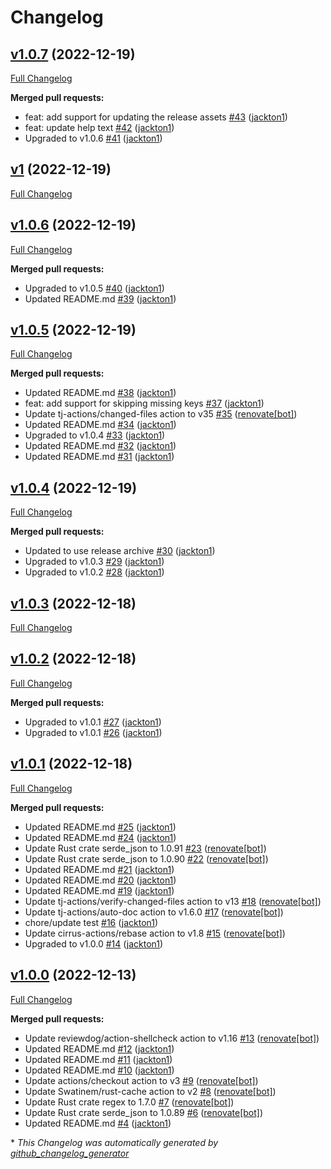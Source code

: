 # Changelog

## [v1.0.7](https://github.com/tj-actions/json2file/tree/v1.0.7) (2022-12-19)

[Full Changelog](https://github.com/tj-actions/json2file/compare/v1...v1.0.7)

**Merged pull requests:**

- feat: add support for updating the release assets [\#43](https://github.com/tj-actions/json2file/pull/43) ([jackton1](https://github.com/jackton1))
- feat: update help text [\#42](https://github.com/tj-actions/json2file/pull/42) ([jackton1](https://github.com/jackton1))
- Upgraded to v1.0.6 [\#41](https://github.com/tj-actions/json2file/pull/41) ([jackton1](https://github.com/jackton1))

## [v1](https://github.com/tj-actions/json2file/tree/v1) (2022-12-19)

[Full Changelog](https://github.com/tj-actions/json2file/compare/v1.0.6...v1)

## [v1.0.6](https://github.com/tj-actions/json2file/tree/v1.0.6) (2022-12-19)

[Full Changelog](https://github.com/tj-actions/json2file/compare/v1.0.5...v1.0.6)

**Merged pull requests:**

- Upgraded to v1.0.5 [\#40](https://github.com/tj-actions/json2file/pull/40) ([jackton1](https://github.com/jackton1))
- Updated README.md [\#39](https://github.com/tj-actions/json2file/pull/39) ([jackton1](https://github.com/jackton1))

## [v1.0.5](https://github.com/tj-actions/json2file/tree/v1.0.5) (2022-12-19)

[Full Changelog](https://github.com/tj-actions/json2file/compare/v1.0.4...v1.0.5)

**Merged pull requests:**

- Updated README.md [\#38](https://github.com/tj-actions/json2file/pull/38) ([jackton1](https://github.com/jackton1))
- feat: add support for skipping missing keys [\#37](https://github.com/tj-actions/json2file/pull/37) ([jackton1](https://github.com/jackton1))
- Update tj-actions/changed-files action to v35 [\#35](https://github.com/tj-actions/json2file/pull/35) ([renovate[bot]](https://github.com/apps/renovate))
- Updated README.md [\#34](https://github.com/tj-actions/json2file/pull/34) ([jackton1](https://github.com/jackton1))
- Upgraded to v1.0.4 [\#33](https://github.com/tj-actions/json2file/pull/33) ([jackton1](https://github.com/jackton1))
- Updated README.md [\#32](https://github.com/tj-actions/json2file/pull/32) ([jackton1](https://github.com/jackton1))
- Updated README.md [\#31](https://github.com/tj-actions/json2file/pull/31) ([jackton1](https://github.com/jackton1))

## [v1.0.4](https://github.com/tj-actions/json2file/tree/v1.0.4) (2022-12-19)

[Full Changelog](https://github.com/tj-actions/json2file/compare/v1.0.3...v1.0.4)

**Merged pull requests:**

- Updated to use release archive [\#30](https://github.com/tj-actions/json2file/pull/30) ([jackton1](https://github.com/jackton1))
- Upgraded to v1.0.3 [\#29](https://github.com/tj-actions/json2file/pull/29) ([jackton1](https://github.com/jackton1))
- Upgraded to v1.0.2 [\#28](https://github.com/tj-actions/json2file/pull/28) ([jackton1](https://github.com/jackton1))

## [v1.0.3](https://github.com/tj-actions/json2file/tree/v1.0.3) (2022-12-18)

[Full Changelog](https://github.com/tj-actions/json2file/compare/v1.0.2...v1.0.3)

## [v1.0.2](https://github.com/tj-actions/json2file/tree/v1.0.2) (2022-12-18)

[Full Changelog](https://github.com/tj-actions/json2file/compare/v1.0.1...v1.0.2)

**Merged pull requests:**

- Upgraded to v1.0.1 [\#27](https://github.com/tj-actions/json2file/pull/27) ([jackton1](https://github.com/jackton1))
- Upgraded to v1.0.1 [\#26](https://github.com/tj-actions/json2file/pull/26) ([jackton1](https://github.com/jackton1))

## [v1.0.1](https://github.com/tj-actions/json2file/tree/v1.0.1) (2022-12-18)

[Full Changelog](https://github.com/tj-actions/json2file/compare/v1.0.0...v1.0.1)

**Merged pull requests:**

- Updated README.md [\#25](https://github.com/tj-actions/json2file/pull/25) ([jackton1](https://github.com/jackton1))
- Updated README.md [\#24](https://github.com/tj-actions/json2file/pull/24) ([jackton1](https://github.com/jackton1))
- Update Rust crate serde\_json to 1.0.91 [\#23](https://github.com/tj-actions/json2file/pull/23) ([renovate[bot]](https://github.com/apps/renovate))
- Update Rust crate serde\_json to 1.0.90 [\#22](https://github.com/tj-actions/json2file/pull/22) ([renovate[bot]](https://github.com/apps/renovate))
- Updated README.md [\#21](https://github.com/tj-actions/json2file/pull/21) ([jackton1](https://github.com/jackton1))
- Updated README.md [\#20](https://github.com/tj-actions/json2file/pull/20) ([jackton1](https://github.com/jackton1))
- Updated README.md [\#19](https://github.com/tj-actions/json2file/pull/19) ([jackton1](https://github.com/jackton1))
- Update tj-actions/verify-changed-files action to v13 [\#18](https://github.com/tj-actions/json2file/pull/18) ([renovate[bot]](https://github.com/apps/renovate))
- Update tj-actions/auto-doc action to v1.6.0 [\#17](https://github.com/tj-actions/json2file/pull/17) ([renovate[bot]](https://github.com/apps/renovate))
- chore/update test [\#16](https://github.com/tj-actions/json2file/pull/16) ([jackton1](https://github.com/jackton1))
- Update cirrus-actions/rebase action to v1.8 [\#15](https://github.com/tj-actions/json2file/pull/15) ([renovate[bot]](https://github.com/apps/renovate))
- Upgraded to v1.0.0 [\#14](https://github.com/tj-actions/json2file/pull/14) ([jackton1](https://github.com/jackton1))

## [v1.0.0](https://github.com/tj-actions/json2file/tree/v1.0.0) (2022-12-13)

[Full Changelog](https://github.com/tj-actions/json2file/compare/914572e2ceaa1f9a7826e2fcea6eee27ba1c4bda...v1.0.0)

**Merged pull requests:**

- Update reviewdog/action-shellcheck action to v1.16 [\#13](https://github.com/tj-actions/json2file/pull/13) ([renovate[bot]](https://github.com/apps/renovate))
- Updated README.md [\#12](https://github.com/tj-actions/json2file/pull/12) ([jackton1](https://github.com/jackton1))
- Updated README.md [\#11](https://github.com/tj-actions/json2file/pull/11) ([jackton1](https://github.com/jackton1))
- Updated README.md [\#10](https://github.com/tj-actions/json2file/pull/10) ([jackton1](https://github.com/jackton1))
- Update actions/checkout action to v3 [\#9](https://github.com/tj-actions/json2file/pull/9) ([renovate[bot]](https://github.com/apps/renovate))
- Update Swatinem/rust-cache action to v2 [\#8](https://github.com/tj-actions/json2file/pull/8) ([renovate[bot]](https://github.com/apps/renovate))
- Update Rust crate regex to 1.7.0 [\#7](https://github.com/tj-actions/json2file/pull/7) ([renovate[bot]](https://github.com/apps/renovate))
- Update Rust crate serde\_json to 1.0.89 [\#6](https://github.com/tj-actions/json2file/pull/6) ([renovate[bot]](https://github.com/apps/renovate))
- Updated README.md [\#4](https://github.com/tj-actions/json2file/pull/4) ([jackton1](https://github.com/jackton1))



\* *This Changelog was automatically generated by [github_changelog_generator](https://github.com/github-changelog-generator/github-changelog-generator)*
